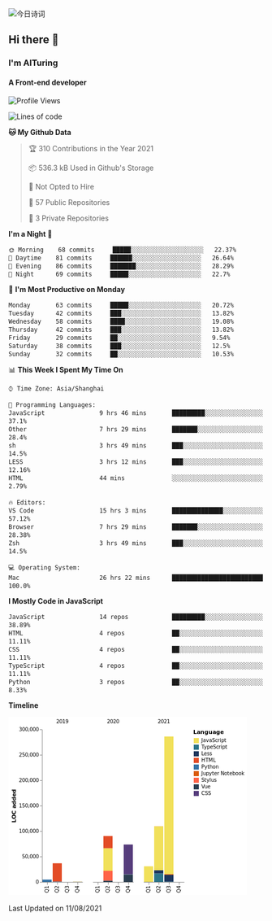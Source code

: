 <img alt="今日诗词" src="https://v2.jinrishici.com/one.svg?font-size=30&spacing=2&color=skyblue" style="max-width:100%; display: block; margin: 0 auto;">

## Hi there 👋
### I'm AITuring
#### A Front-end developer

<!-- <img src="./dhx.gif" width="400px"/> -->

<!--START_SECTION:waka-->
![Profile Views](http://img.shields.io/badge/Profile%20Views-0-blue)

![Lines of code](https://img.shields.io/badge/From%20Hello%20World%20I%27ve%20Written-632400%20lines%20of%20code-blue)

**🐱 My Github Data** 

> 🏆 310 Contributions in the Year 2021
 > 
> 📦 536.3 kB Used in Github's Storage 
 > 
> 🚫 Not Opted to Hire
 > 
> 📜 57 Public Repositories 
 > 
> 🔑 3 Private Repositories  
 > 
**I'm a Night 🦉** 

```text
🌞 Morning    68 commits     █████░░░░░░░░░░░░░░░░░░░░   22.37% 
🌆 Daytime    81 commits     ██████░░░░░░░░░░░░░░░░░░░   26.64% 
🌃 Evening    86 commits     ███████░░░░░░░░░░░░░░░░░░   28.29% 
🌙 Night      69 commits     █████░░░░░░░░░░░░░░░░░░░░   22.7%

```
📅 **I'm Most Productive on Monday** 

```text
Monday       63 commits     █████░░░░░░░░░░░░░░░░░░░░   20.72% 
Tuesday      42 commits     ███░░░░░░░░░░░░░░░░░░░░░░   13.82% 
Wednesday    58 commits     ████░░░░░░░░░░░░░░░░░░░░░   19.08% 
Thursday     42 commits     ███░░░░░░░░░░░░░░░░░░░░░░   13.82% 
Friday       29 commits     ██░░░░░░░░░░░░░░░░░░░░░░░   9.54% 
Saturday     38 commits     ███░░░░░░░░░░░░░░░░░░░░░░   12.5% 
Sunday       32 commits     ██░░░░░░░░░░░░░░░░░░░░░░░   10.53%

```


📊 **This Week I Spent My Time On** 

```text
⌚︎ Time Zone: Asia/Shanghai

💬 Programming Languages: 
JavaScript               9 hrs 46 mins       █████████░░░░░░░░░░░░░░░░   37.1% 
Other                    7 hrs 29 mins       ███████░░░░░░░░░░░░░░░░░░   28.4% 
sh                       3 hrs 49 mins       ███░░░░░░░░░░░░░░░░░░░░░░   14.5% 
LESS                     3 hrs 12 mins       ███░░░░░░░░░░░░░░░░░░░░░░   12.16% 
HTML                     44 mins             ░░░░░░░░░░░░░░░░░░░░░░░░░   2.79%

🔥 Editors: 
VS Code                  15 hrs 3 mins       ██████████████░░░░░░░░░░░   57.12% 
Browser                  7 hrs 29 mins       ███████░░░░░░░░░░░░░░░░░░   28.38% 
Zsh                      3 hrs 49 mins       ███░░░░░░░░░░░░░░░░░░░░░░   14.5%

💻 Operating System: 
Mac                      26 hrs 22 mins      █████████████████████████   100.0%

```

**I Mostly Code in JavaScript** 

```text
JavaScript               14 repos            █████████░░░░░░░░░░░░░░░░   38.89% 
HTML                     4 repos             ██░░░░░░░░░░░░░░░░░░░░░░░   11.11% 
CSS                      4 repos             ██░░░░░░░░░░░░░░░░░░░░░░░   11.11% 
TypeScript               4 repos             ██░░░░░░░░░░░░░░░░░░░░░░░   11.11% 
Python                   3 repos             ██░░░░░░░░░░░░░░░░░░░░░░░   8.33%

```


**Timeline**

![Chart not found](https://raw.githubusercontent.com/AITuring/AITuring/main/charts/bar_graph.png) 


 Last Updated on 11/08/2021
<!--END_SECTION:waka-->


